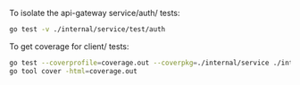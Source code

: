 To isolate the api-gateway service/auth/ tests:
```bash
go test -v ./internal/service/test/auth
```

To get coverage for client/ tests:
```bash
go test --coverprofile=coverage.out --coverpkg=./internal/service ./internal/service/test/auth
go tool cover -html=coverage.out
```
